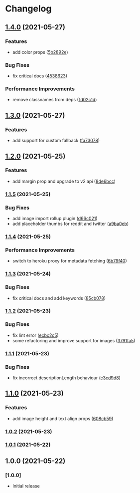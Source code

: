 # Changelog

## [1.4.0](https://github.com/dhaiwat10/react-link-preview/compare/v1.3.0...v1.4.0) (2021-05-27)


### Features

* add color props ([5b2892e](https://github.com/dhaiwat10/react-link-preview/commit/5b2892e0a1f42150c8573afc1765c41310aede7b))


### Bug Fixes

* fix critical docs ([4538623](https://github.com/dhaiwat10/react-link-preview/commit/4538623d55af5a2c8990ebcbeac5713fd1f19564))


### Performance Improvements

* remove classnames from deps ([1d02c1d](https://github.com/dhaiwat10/react-link-preview/commit/1d02c1d8b97120b484f7505f56ffafd3df6cebf8))

## [1.3.0](https://github.com/dhaiwat10/react-link-preview/compare/v1.2.0...v1.3.0) (2021-05-27)


### Features

* add support for custom fallback ([fa73078](https://github.com/dhaiwat10/react-link-preview/commit/fa73078b4dfa4b16030eb011004e69ded27ca400))

## [1.2.0](https://github.com/dhaiwat10/react-link-preview/compare/v1.1.5...v1.2.0) (2021-05-25)


### Features

* add margin prop and upgrade to v2 api ([8de6bcc](https://github.com/dhaiwat10/react-link-preview/commit/8de6bcc051b1d1325b1d90e7e57ebfe7020a05d9))

### [1.1.5](https://github.com/dhaiwat10/react-link-preview/compare/v1.1.4...v1.1.5) (2021-05-25)


### Bug Fixes

* add image import rollup plugin ([d66c021](https://github.com/dhaiwat10/react-link-preview/commit/d66c0218c214be810f2806cba4fc28e1f52f4fb5))
* add placeholder thumbs for reddit and twitter ([a9ba0eb](https://github.com/dhaiwat10/react-link-preview/commit/a9ba0eb6858e864c0ef8c13ffb965caeca6e838c))

### [1.1.4](https://github.com/dhaiwat10/react-link-preview/compare/v1.1.3...v1.1.4) (2021-05-25)


### Performance Improvements

* switch to heroku proxy for metadata fetching ([6b79f40](https://github.com/dhaiwat10/react-link-preview/commit/6b79f40d322411a77fd72e5dcf70da794654450e))

### [1.1.3](https://github.com/dhaiwat10/react-link-preview/compare/v1.1.2...v1.1.3) (2021-05-24)


### Bug Fixes

* fix critical docs and add keywords ([85cb078](https://github.com/dhaiwat10/react-link-preview/commit/85cb078c5c8e1371baab82ba1e3e3c5b42ff0e49))

### [1.1.2](https://github.com/dhaiwat10/react-link-preview/compare/v1.1.1...v1.1.2) (2021-05-23)


### Bug Fixes

* fix lint error ([ecbc2c5](https://github.com/dhaiwat10/react-link-preview/commit/ecbc2c5eb154cc2ed2266027ac4052ff7d0d7161))
* some refactoring and improve support for images ([3791fa5](https://github.com/dhaiwat10/react-link-preview/commit/3791fa5f4fe09617b30bf533cd90851e2ca9bde8))

### [1.1.1](https://github.com/dhaiwat10/react-link-preview/compare/v1.1.0...v1.1.1) (2021-05-23)


### Bug Fixes

* fix incorrect descriptionLength behaviour ([c3cd9d8](https://github.com/dhaiwat10/react-link-preview/commit/c3cd9d8c4b6ae3e546be1405c4fd88312b1f0db7))

## [1.1.0](https://github.com/dhaiwat10/react-link-preview/compare/v1.0.2...v1.1.0) (2021-05-23)


### Features

* add image height and text align props ([608cb59](https://github.com/dhaiwat10/react-link-preview/commit/608cb590eb41de5d49276097171d66f1c5ea1c11))

### [1.0.2](https://github.com/dhaiwat10/react-link-preview/compare/v1.0.1...v1.0.2) (2021-05-23)

### [1.0.1](https://github.com/dhaiwat10/react-link-preview/compare/v1.0.0...v1.0.1) (2021-05-22)

## 1.0.0 (2021-05-22)

### [1.0.0]

- Initial release
